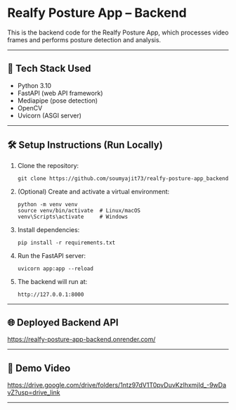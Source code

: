 # Realfy Posture App – Backend

This is the backend code for the Realfy Posture App, which processes video frames and performs posture detection and analysis.

---

## 🚀 Tech Stack Used

- Python 3.10
- FastAPI (web API framework)
- Mediapipe (pose detection)
- OpenCV
- Uvicorn (ASGI server)

---

## 🛠 Setup Instructions (Run Locally)

1. Clone the repository:
    ```
   git clone https://github.com/soumyajit73/realfy-posture-app_backend
    ```

2. (Optional) Create and activate a virtual environment:
    ```
    python -m venv venv
    source venv/bin/activate  # Linux/macOS
    venv\Scripts\activate     # Windows
    ```

3. Install dependencies:
    ```
    pip install -r requirements.txt
    ```

4. Run the FastAPI server:
    ```
    uvicorn app:app --reload
    ```

5. The backend will run at:
    ```
    http://127.0.0.1:8000
    ```

---

## 🌐 Deployed Backend API

https://realfy-posture-app-backend.onrender.com/

---

## 🎥 Demo Video

https://drive.google.com/drive/folders/1ntz97dV1T0pvDuvKzlhxmjId_-9wDavZ?usp=drive_link

---
